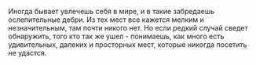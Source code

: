 Иногда бывает увлечешь себя в мире, и в такие забредаешь ослепительные дебри. Из тех мест все кажется мелким и незначительным, там почти никого нет. Но если редкий случай сведет обнаружить, того кто так же ушел - понимаешь, как много есть удивительных, далеких и просторных мест, которые никогда посетить не удастся.